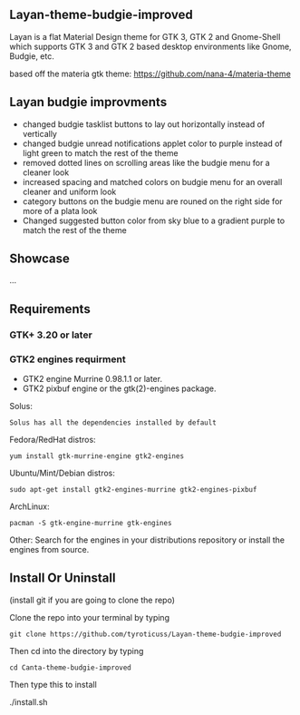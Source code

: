## Layan-theme-budgie-improved

Layan is a flat Material Design theme for GTK 3, GTK 2 and Gnome-Shell which supports GTK 3 and GTK 2 based desktop environments like Gnome, Budgie, etc.

based off the materia gtk theme: https://github.com/nana-4/materia-theme

## Layan budgie improvments

- changed budgie tasklist buttons to lay out horizontally instead of vertically
- changed budgie unread notifications applet color to purple instead of light green to match the rest of the theme
- removed dotted lines on scrolling areas like the budgie menu for a cleaner look
- increased spacing and matched colors on budgie menu for an overall cleaner and uniform look
- category buttons on the budgie menu are rouned on the right side for more of a plata look
- Changed suggested button color from sky blue to a gradient purple to match the rest of the theme

## Showcase
...

## Requirements

### GTK+ 3.20 or later

### GTK2 engines requirment
- GTK2 engine Murrine 0.98.1.1 or later.
- GTK2 pixbuf engine or the gtk(2)-engines package.

Solus:

    Solus has all the dependencies installed by default
    
Fedora/RedHat distros:

    yum install gtk-murrine-engine gtk2-engines

Ubuntu/Mint/Debian distros:

    sudo apt-get install gtk2-engines-murrine gtk2-engines-pixbuf

ArchLinux:

    pacman -S gtk-engine-murrine gtk-engines

Other:
Search for the engines in your distributions repository or install the engines from source.

## Install Or Uninstall

(install git if you are going to clone the repo)

Clone the repo into your terminal by typing
    
    git clone https://github.com/tyroticuss/Layan-theme-budgie-improved

Then cd into the directory by typing

    cd Canta-theme-budgie-improved

Then type this to install

./install.sh
